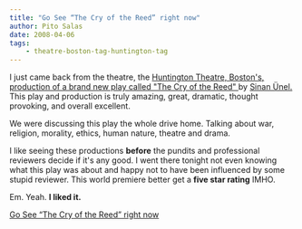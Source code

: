 ```yaml
---
title: "Go See “The Cry of the Reed” right now"
author: Pito Salas
date: 2008-04-06
tags:
    - theatre-boston-tag-huntington-tag
---
```




I just came back from the theatre, the [Huntington Theatre, Boston's,
production of a brand new play called "The Cry of the Reed"
](<http://www.huntingtontheatre.org/season/production.aspx?id=4012&src=t>)by
[Sinan
Ünel.](<http://www.massculturalcouncil.org/gallery/artistDetail.asp?App=20072056>)
This play and production is truly amazing, great, dramatic, thought provoking,
and overall excellent.

We were discussing this play the whole drive home. Talking about war,
religion, morality, ethics, human nature, theatre and drama.

I like seeing these productions **before** the pundits and professional
reviewers decide if it's any good. I went there tonight not even knowing what
this play was about and happy not to have been influenced by some stupid
reviewer. This world premiere better get a **five star rating** IMHO.

Em. Yeah. **I liked it.**


[Go See “The Cry of the Reed” right now](None)
